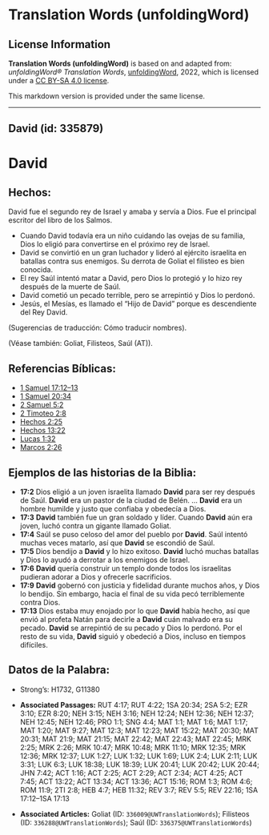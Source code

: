 # Translation Words (unfoldingWord)

## License Information

**Translation Words (unfoldingWord)** is based on and adapted from: _unfoldingWord® Translation Words_, [unfoldingWord](https://unfoldingword.org/utw), 2022, which is licensed under a [CC BY-SA 4.0 license](https://creativecommons.org/licenses/by-sa/4.0/legalcode.en).

This markdown version is provided under the same license.



--------------------------------

## David (id: 335879)

David
=====

Hechos:
-------

David fue el segundo rey de Israel y amaba y servía a Dios. Fue el principal escritor del libro de los Salmos.

* Cuando David todavía era un niño cuidando las ovejas de su familia, Dios lo eligió para convertirse en el próximo rey de Israel.
* David se convirtió en un gran luchador y lideró al ejército israelita en batallas contra sus enemigos. Su derrota de Goliat el filisteo es bien conocida.
* El rey Saúl intentó matar a David, pero Dios lo protegió y lo hizo rey después de la muerte de Saúl.
* David cometió un pecado terrible, pero se arrepintió y Dios lo perdonó.
* Jesús, el Mesías, es llamado el “Hijo de David” porque es descendiente del Rey David.

(Sugerencias de traducción: Cómo traducir nombres).

(Véase también: Goliat, Filisteos, Saúl (AT)).

Referencias Bíblicas:
---------------------

* [1 Samuel 17:12–13](https://ref.ly/1Sam17:12-1Sam17:13)
* [1 Samuel 20:34](https://ref.ly/1Sam20:34)
* [2 Samuel 5:2](https://ref.ly/2Sam5:2)
* [2 Timoteo 2:8](https://ref.ly/2Tim2:8)
* [Hechos 2:25](https://ref.ly/Acts2:25)
* [Hechos 13:22](https://ref.ly/Acts13:22)
* [Lucas 1:32](https://ref.ly/Luke1:32)
* [Marcos 2:26](https://ref.ly/Mark2:26)

Ejemplos de las historias de la Biblia:
---------------------------------------

* **17:2** Dios eligió a un joven israelita llamado **David** para ser rey después de Saúl. **David** era un pastor de la ciudad de Belén. … **David** era un hombre humilde y justo que confiaba y obedecía a Dios.
* **17:3** **David** también fue un gran soldado y líder. Cuando **David** aún era joven, luchó contra un gigante llamado Goliat.
* **17:4** Saúl se puso celoso del amor del pueblo por **David**. Saúl intentó muchas veces matarlo, así que **David** se escondió de Saúl.
* **17:5** Dios bendijo a **David** y lo hizo exitoso. **David** luchó muchas batallas y Dios lo ayudó a derrotar a los enemigos de Israel.
* **17:6** **David** quería construir un templo donde todos los israelitas pudieran adorar a Dios y ofrecerle sacrificios.
* **17:9** **David** gobernó con justicia y fidelidad durante muchos años, y Dios lo bendijo. Sin embargo, hacia el final de su vida pecó terriblemente contra Dios.
* **17:13** Dios estaba muy enojado por lo que **David** había hecho, así que envió al profeta Natán para decirle a **David** cuán malvado era su pecado. **David** se arrepintió de su pecado y Dios lo perdonó. Por el resto de su vida, **David** siguió y obedeció a Dios, incluso en tiempos difíciles.

Datos de la Palabra:
--------------------

* Strong’s: H1732, G11380

* **Associated Passages:** RUT 4:17; RUT 4:22; 1SA 20:34; 2SA 5:2; EZR 3:10; EZR 8:20; NEH 3:15; NEH 3:16; NEH 12:24; NEH 12:36; NEH 12:37; NEH 12:45; NEH 12:46; PRO 1:1; SNG 4:4; MAT 1:1; MAT 1:6; MAT 1:17; MAT 1:20; MAT 9:27; MAT 12:3; MAT 12:23; MAT 15:22; MAT 20:30; MAT 20:31; MAT 21:9; MAT 21:15; MAT 22:42; MAT 22:43; MAT 22:45; MRK 2:25; MRK 2:26; MRK 10:47; MRK 10:48; MRK 11:10; MRK 12:35; MRK 12:36; MRK 12:37; LUK 1:27; LUK 1:32; LUK 1:69; LUK 2:4; LUK 2:11; LUK 3:31; LUK 6:3; LUK 18:38; LUK 18:39; LUK 20:41; LUK 20:42; LUK 20:44; JHN 7:42; ACT 1:16; ACT 2:25; ACT 2:29; ACT 2:34; ACT 4:25; ACT 7:45; ACT 13:22; ACT 13:34; ACT 13:36; ACT 15:16; ROM 1:3; ROM 4:6; ROM 11:9; 2TI 2:8; HEB 4:7; HEB 11:32; REV 3:7; REV 5:5; REV 22:16; 1SA 17:12–1SA 17:13
* **Associated Articles:** Goliat (ID: `336009@UWTranslationWords`); Filisteos (ID: `336288@UWTranslationWords`); Saúl (ID: `336375@UWTranslationWords`)

